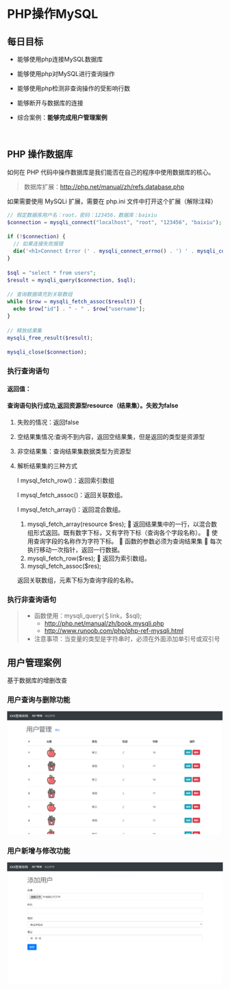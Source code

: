 # PHP操作MySQL

## 每日目标 

- 能够使用php连接MySQL数据库
- 能够使用php对MySQL进行查询操作
- 能够使用php检测非查询操作的受影响行数
- 能够断开与数据库的连接
- 综合案例：**能够完成用户管理案例**

  ​


## PHP 操作数据库

如何在 PHP 代码中操作数据库是我们能否在自己的程序中使用数据库的核心。

> 数据库扩展：http://php.net/manual/zh/refs.database.php

如果需要使用 MySQLi 扩展，需要在 php.ini 文件中打开这个扩展（解除注释）

```php
// 假定数据库用户名：root，密码：123456，数据库：baixiu
$connection = mysqli_connect("localhost", "root", "123456", "baixiu");

if (!$connection) {
  // 如果连接失败报错
  die('<h1>Connect Error (' . mysqli_connect_errno() . ') ' . mysqli_connect_error() . '</h1>');
}

$sql = "select * from users";
$result = mysqli_query($connection, $sql);

// 查询数据填充到关联数组
while ($row = mysqli_fetch_assoc($result)) {
  echo $row["id"] . " - " . $row["username"];
}

// 释放结果集
mysqli_free_result($result);

mysqli_close($connection);
```

### 执行查询语句

#### 返回值：

#### 查询语句执行成功,返回资源型resource（结果集）。失败为false

1. 失败的情况：返回false

2. 空结果集情况:查询不到内容，返回空结果集，但是返回的类型是资源型

3. 非空结果集：查询结果集数据类型为资源型

4. 解析结果集的三种方式

   l  mysql_fetch_row()：返回索引数组

   l  mysql_fetch_assoc()：返回关联数组。

   l  mysql_fetch_array()：返回混合数组。

   1)	mysqli_fetch_array(resource $res);
   	返回结果集中的一行，以混合数组形式返回。既有数字下标，又有字符下标（查询各个字段名称）。
   	使用查询字段的名称作为字符下标。
   	函数的参数必须为查询结果集
   	每次执行移动一次指针，返回一行数据。
   2)	mysqli_fetch_row($res);
   	返回为索引数组。
   3)	mysqli_fetch_assoc($res);

	返回关联数组，元素下标为查询字段的名称。

### 执行非查询语句

> - 函数使用：mysqli_query(＄link，$sql);
>   - http://php.net/manual/zh/book.mysqli.php
>   - http://www.runoob.com/php/php-ref-mysqli.html
> - 注意事项：当变量的类型是字符串时，必须在外面添加单引号或双引号



## 用户管理案例

基于数据库的增删改查

### 用户查询与删除功能

![user](media/user.png)

### 用户新增与修改功能

![user-add](media/user-add.png)
